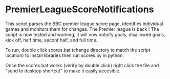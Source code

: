 # PremierLeagueScoreNotifications
This script parses the BBC premier league score page, identifies individual games and monitors them for changes. The Premier league is back ! The script is now tested and working, it will now notoify goals, disallowed goals, kick off, half time, seconf half, and full time.

To run, double click scores.bat (change directory to match the script location) to install libraries then run scores.py in python.

Once the scores.bat works (verify by double click) right click the file and "send to desktop shortcut" to make it easily accesible.
